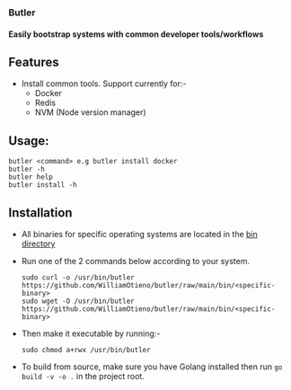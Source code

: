 ### Butler

#### Easily bootstrap systems with common developer tools/workflows


## Features
 - Install common tools. Support currently for:-
   - Docker
   - Redis
   - NVM (Node version manager)



## Usage:
    butler <command> e.g butler install docker
    butler -h
    butler help
    butler install -h


## Installation
 - All binaries for specific operating systems are located in the [bin directory](/bin)
 - Run one of the 2 commands below according to your system.

    ```shell
    sudo curl -o /usr/bin/butler https://github.com/WilliamOtieno/butler/raw/main/bin/<specific-binary>
    sudo wget -O /usr/bin/butler https://github.com/WilliamOtieno/butler/raw/main/bin/<specific-binary>
   ``` 
 - Then make it executable by running:-
   ```shell
   sudo chmod a+rwx /usr/bin/butler
   ```

 - To build from source, make sure you have Golang installed then run ``go build -v -o .`` in the project root.
